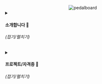 <div align="center">
  <img src="pedalboard.png" width="60%" alt="pedalboard"/>
</div>

<details>
  <summary><h4>소개합니다 👋</h4> <h6>(접기/펼치기)</h6></summary>
  <a href="github.com/yulmwu"><img src="pic.jpg" width="15%" alt="image"/></a>

```
반갑습니다. MBTI는 첫 검사때 부터 INFJ입니다.
여자친구 없습니다..

궁금한건 연락 주세요~~

https://asked.kr/yulmwu
```
</details>
<details>
  <summary><h4>프로젝트/자격증 📘</h4> <h6>(접기/펼치기)</h6></summary>
  <h4>□  프로젝트</h4>

  * **6502 Emulator** [[Source](https://github.com/yulmwu/6502)]
  * **Swua** [[Source](https://github.com/yulmwu/swua)] - Toy Programming Language
  * **Swua Bytecode** [[Rust](https://github.com/yulmwu/ussua) | [C++](https://github.com/yulmwu/uswua-cpp)] - Bytecode of Swua
  * **Blog** [[Source](https://github.com/eocndp/eocndp.github.io) | [Link](eocndp.github.io)]

  <h4>□  자격증</h4>

  * **정보처리기능사** (취득 `필기 23/04/19`, `실기 23/09/20`)
</details>

